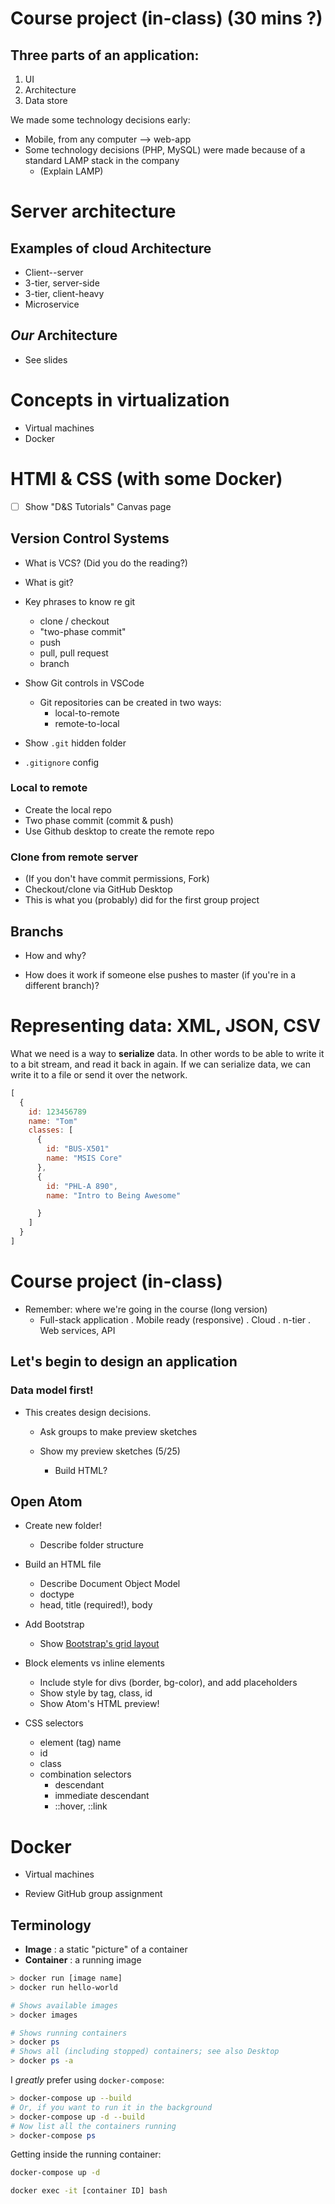 # Course project (in-class) (30 mins ?)

## Three parts of an application:

  1. UI
  2. Architecture
  3. Data store

We made some technology decisions early:

  * Mobile, from any computer --> web-app
  * Some technology decisions (PHP, MySQL) were made because of a standard LAMP stack in the company
    - (Explain LAMP)


# Server architecture
## Examples of cloud Architecture

  * Client--server
  * 3-tier, server-side
  * 3-tier, client-heavy
  * Microservice

## _Our_ Architecture
  * See slides

# Concepts in virtualization
  * Virtual machines
  * Docker


# HTMl & CSS (with some Docker)
*[ ] Show "D&S Tutorials" Canvas page


## Version Control Systems
* What is VCS? (Did you do the reading?)

* What is git?

* Key phrases to know re git
  - clone / checkout
  - "two-phase commit"
  - push
  - pull, pull request
  - branch

* Show Git controls in VSCode
  - Git repositories can be created in two ways:
    - local-to-remote
    - remote-to-local

* Show `.git` hidden folder
* `.gitignore` config

### Local to remote
  * Create the local repo
  * Two phase commit (commit & push)
  * Use Github desktop to create the remote repo

### Clone from remote server
  * (If you don't have commit permissions, Fork)
  * Checkout/clone via GitHub Desktop
  * This is what you (probably) did for the first group project

## Branchs
  * How and why?

  * How does it work if someone else pushes to master (if you're in a different branch)?

# Representing data: XML, JSON, CSV
What we need is a way to **serialize** data. In other words to be able to write it to a bit stream, and read it back in again. If we can serialize data, we can write it to a file or send it over the network.

```javascript
[
  {
    id: 123456789
    name: "Tom"
    classes: [
      {
        id: "BUS-X501"
        name: "MSIS Core"
      },
      {
        id: "PHL-A 890",
        name: "Intro to Being Awesome"

      }
    ]
  }
]
```


# Course project (in-class)
  * Remember: where we're going in the course (long version)
    - Full-stack application
      . Mobile ready (responsive)
      . Cloud
      . n-tier
      . Web services, API

## Let's begin to design an application

### Data model first!
* This creates design decisions.


  * Ask groups to make preview sketches

  * Show my preview sketches (5/25)

    - Build HTML?

## Open Atom
  * Create new folder!
    - Describe folder structure

  * Build an HTML file
      - Describe Document Object Model
      - doctype
      - head, title (required!), body

  * Add Bootstrap
      - Show [Bootstrap's grid layout](https://getbootstrap.com/docs/4.1/layout/grid/)

  * Block elements vs inline elements
      - Include style for divs (border, bg-color), and add placeholders
      - Show style by tag, class, id
      - Show Atom's HTML preview!

  * CSS selectors
    - element (tag) name
    - id
    - class
    - combination selectors
      - descendant
      - immediate descendant
      - ::hover, ::link


# Docker
* Virtual machines

* Review GitHub group assignment

## Terminology

  * **Image** : a static "picture" of a container
  * **Container** : a running image

```bash
> docker run [image name]
> docker run hello-world

# Shows available images
> docker images

# Shows running containers
> docker ps
# Shows all (including stopped) containers; see also Desktop
> docker ps -a
```

I _greatly_ prefer using `docker-compose`:
```bash
> docker-compose up --build
# Or, if you want to run it in the background
> docker-compose up -d --build
# Now list all the containers running
> docker-compose ps

```

Getting inside the running container:
```bash
docker-compose up -d

docker exec -it [container ID] bash

```

